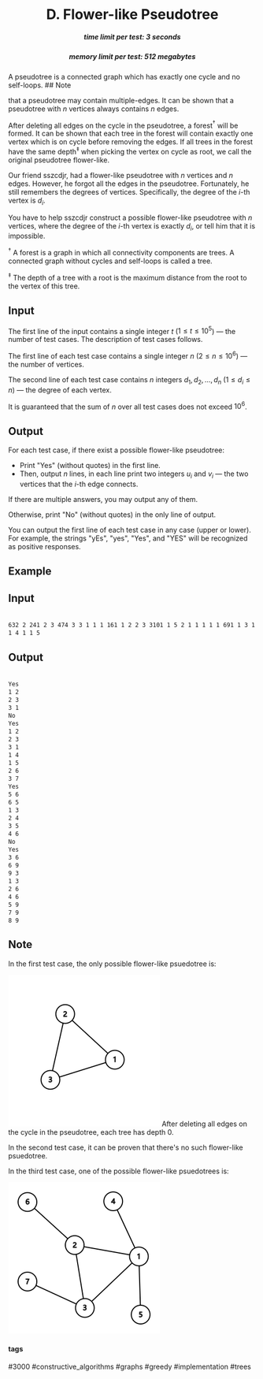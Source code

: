 <h1 style='text-align: center;'> D. Flower-like Pseudotree</h1>

<h5 style='text-align: center;'>time limit per test: 3 seconds</h5>
<h5 style='text-align: center;'>memory limit per test: 512 megabytes</h5>

A pseudotree is a connected graph which has exactly one cycle and no self-loops. ## Note

 that a pseudotree may contain multiple-edges. It can be shown that a pseudotree with $n$ vertices always contains $n$ edges.

After deleting all edges on the cycle in the pseudotree, a forest$^{\dagger}$ will be formed. It can be shown that each tree in the forest will contain exactly one vertex which is on cycle before removing the edges. If all trees in the forest have the same depth$^{\ddagger}$ when picking the vertex on cycle as root, we call the original pseudotree flower-like.

Our friend sszcdjr, had a flower-like pseudotree with $n$ vertices and $n$ edges. However, he forgot all the edges in the pseudotree. Fortunately, he still remembers the degrees of vertices. Specifically, the degree of the $i$-th vertex is $d_i$.

You have to help sszcdjr construct a possible flower-like pseudotree with $n$ vertices, where the degree of the $i$-th vertex is exactly $d_i$, or tell him that it is impossible.

$^{\dagger}$ A forest is a graph in which all connectivity components are trees. A connected graph without cycles and self-loops is called a tree.

$^{\ddagger}$ The depth of a tree with a root is the maximum distance from the root to the vertex of this tree.

## Input

The first line of the input contains a single integer $t$ ($1\leq t\leq 10^5$) — the number of test cases. The description of test cases follows.

The first line of each test case contains a single integer $n$ ($2\leq n\leq 10^6$) — the number of vertices.

The second line of each test case contains $n$ integers $d_1,d_2,\ldots,d_n$ ($1\leq d_i\leq n$) — the degree of each vertex.

It is guaranteed that the sum of $n$ over all test cases does not exceed $10^6$.

## Output

For each test case, if there exist a possible flower-like pseudotree:

* Print "Yes" (without quotes) in the first line.
* Then, output $n$ lines, in each line print two integers $u_i$ and $v_i$ — the two vertices that the $i$-th edge connects.

If there are multiple answers, you may output any of them.

Otherwise, print "No" (without quotes) in the only line of output.

You can output the first line of each test case in any case (upper or lower). For example, the strings "yEs", "yes", "Yes", and "YES" will be recognized as positive responses.

## Example

## Input


```

632 2 241 2 3 474 3 3 1 1 1 161 1 2 2 3 3101 1 5 2 1 1 1 1 1 691 1 3 1 1 4 1 1 5
```
## Output


```

Yes
1 2
2 3
3 1
No
Yes
1 2
2 3
3 1
1 4
1 5
2 6
3 7
Yes
5 6
6 5
1 3
2 4
3 5
4 6
No
Yes
3 6
6 9
9 3
1 3
2 6
4 6
5 9
7 9
8 9

```
## Note

In the first test case, the only possible flower-like psuedotree is:

 ![](images/c974b4f2bbeecf54effb79216b16543e263c56eb.png) After deleting all edges on the cycle in the pseudotree, each tree has depth $0$.

In the second test case, it can be proven that there's no such flower-like psuedotree.

In the third test case, one of the possible flower-like psuedotrees is:

 ![](images/a6aad0c91e50164d03a39cfc751886bcde064ca6.png) 

#### tags 

#3000 #constructive_algorithms #graphs #greedy #implementation #trees 